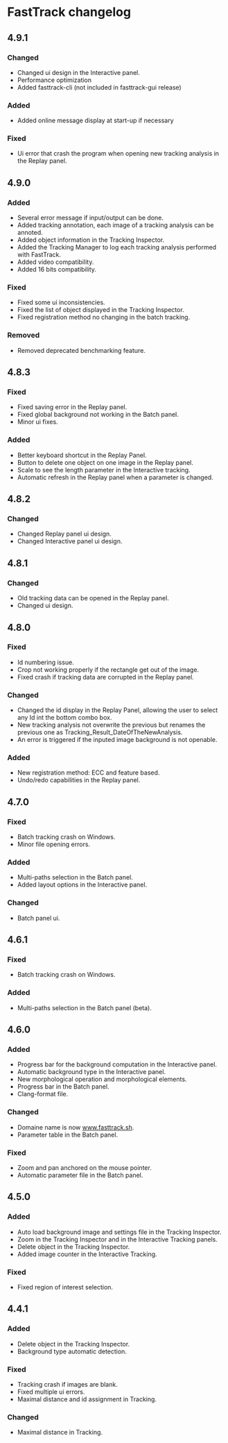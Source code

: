 # FastTrack changelog

## 4.9.1

### Changed
- Changed ui design in the Interactive panel.
- Performance optimization
- Added fasttrack-cli (not included in fasttrack-gui release)

### Added
- Added online message display at start-up if necessary

### Fixed
- Ui error that crash the program when opening new tracking analysis in the Replay panel.

## 4.9.0

### Added
- Several error message if input/output can be done.
- Added tracking annotation, each image of a tracking analysis can be annoted.
- Added object information in the Tracking Inspector.
- Added the Tracking Manager to log each tracking analysis performed with FastTrack.
- Added video compatibility.
- Added 16 bits compatibility.

### Fixed
- Fixed some ui inconsistencies.
- Fixed the list of object displayed in the Tracking Inspector.
- Fixed registration method no changing in the batch tracking.

### Removed
- Removed deprecated benchmarking feature.

## 4.8.3

### Fixed
- Fixed saving error in the Replay panel.
- Fixed global background not working in the Batch panel.
- Minor ui fixes.

### Added
- Better keyboard shortcut in the Replay Panel.
- Button to delete one object on one image in the Replay panel.
- Scale to see the length parameter in the Interactive tracking.
- Automatic refresh in the Replay panel when a parameter is changed.

## 4.8.2

### Changed
- Changed Replay panel ui design.
- Changed Interactive panel ui design.

## 4.8.1

### Changed
- Old tracking data can be opened in the Replay panel.
- Changed ui design.

## 4.8.0

### Fixed
- Id numbering issue.
- Crop not working properly if the rectangle get out of the image.
- Fixed crash if tracking data are corrupted in the Replay panel.

### Changed
- Changed the id display in the Replay Panel, allowing the user to select any Id int the bottom combo box.
- New tracking analysis not overwrite the previous but renames the previous one as Tracking_Result_DateOfTheNewAnalysis.
- An error is triggered if the inputed image background is not openable.

### Added
- New registration method: ECC and feature based.
- Undo/redo capabilities in the Replay panel.

## 4.7.0

### Fixed
- Batch tracking crash on Windows.
- Minor file opening errors.

### Added
- Multi-paths selection in the Batch panel.
- Added layout options in the Interactive panel.

### Changed
-  Batch panel ui.

## 4.6.1

### Fixed
- Batch tracking crash on Windows.

### Added
- Multi-paths selection in the Batch panel (beta).

## 4.6.0

### Added
- Progress bar for the background computation in the Interactive panel.
- Automatic background type in the Interactive panel.
- New morphological operation and morphological elements.
- Progress bar in the Batch panel.
- Clang-format file.

### Changed
- Domaine name is now www.fasttrack.sh.
- Parameter table in the Batch panel.

### Fixed
- Zoom and pan anchored on the mouse pointer.
- Automatic parameter file in the Batch panel.

## 4.5.0

### Added
- Auto load background image and settings file in the Tracking Inspector.
- Zoom in the Tracking Inspector and in the Interactive Tracking panels.
- Delete object in the Tracking Inspector.
- Added image counter in the Interactive Tracking.

### Fixed
- Fixed region of interest selection.


## 4.4.1

### Added
- Delete object in the Tracking Inspector.
- Background type automatic detection.

### Fixed
- Tracking crash if images are blank.
- Fixed multiple ui errors.
- Maximal distance and id assignment in Tracking.

### Changed
- Maximal distance in Tracking.
